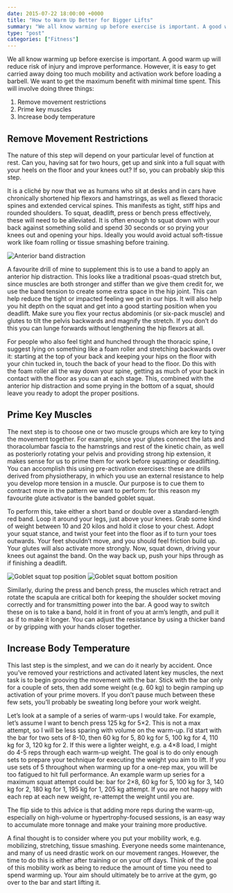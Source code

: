 ```yaml
---
date: 2015-07-22 18:00:00 +0000
title: "How to Warm Up Better for Bigger Lifts"
summary: "We all know warming up before exercise is important. A good warm up will reduce risk of injury and improve performance. However, it is easy to get carried away doing too much mobility and activation work before loading a barbell. We want to get the maximum benefit with minimal time spent."
type: "post"
categories: ["Fitness"]
---
```


We all know warming up before exercise is important. A good warm up will reduce risk of injury and improve performance. However, it is easy to get carried away doing too much mobility and activation work before loading a barbell. We want to get the maximum benefit with minimal time spent. This will involve doing three things:

1. Remove movement restrictions
2. Prime key muscles
3. Increase body temperature

## Remove Movement Restrictions

The nature of this step will depend on your particular level of function at rest. Can you, having sat for two hours, get up and sink into a full squat with your heels on the floor and your knees out? If so, you can probably skip this step.

It is a cliché by now that we as humans who sit at desks and in cars have chronically shortened hip flexors and hamstrings, as well as flexed thoracic spines and extended cervical spines. This manifests as tight, stiff hips and rounded shoulders. To squat, deadlift, press or bench press effectively, these will need to be alleviated. It is often enough to squat down with your back against something solid and spend 30 seconds or so prying your knees out and opening your hips. Ideally you would avoid actual soft-tissue work like foam rolling or tissue smashing before training.

![Anterior band distraction](/images/warmup1.jpeg "Anterior band distraction")

A favourite drill of mine to supplement this is to use a band to apply an anterior hip distraction. This looks like a traditional psoas-quad stretch but, since muscles are both stronger and stiffer than we give them credit for, we use the band tension to create some extra space in the hip joint. This can help reduce the tight or impacted feeling we get in our hips. It will also help you hit depth on the squat and get into a good starting position when you deadlift. Make sure you flex your rectus abdominis (or six-pack muscle) and glutes to tilt the pelvis backwards and magnify the stretch. If you don’t do this you can lunge forwards without lengthening the hip flexors at all.

For people who also feel tight and hunched through the thoracic spine, I suggest lying on something like a foam roller and stretching backwards over it: starting at the top of your back and keeping your hips on the floor with your chin tucked in, touch the back of your head to the floor. Do this with the foam roller all the way down your spine, getting as much of your back in contact with the floor as you can at each stage. This, combined with the anterior hip distraction and some prying in the bottom of a squat, should leave you ready to adopt the proper positions.

## Prime Key Muscles

The next step is to choose one or two muscle groups which are key to tying the movement together. For example, since your glutes connect the lats and thoracolumbar fascia to the hamstrings and rest of the kinetic chain, as well as posteriorly rotating your pelvis and providing strong hip extension, it makes sense for us to prime them for work before squatting or deadlifting. You can accomplish this using pre-activation exercises: these are drills derived from physiotherapy, in which you use an external resistance to help you develop more tension in a muscle. Our purpose is to cue them to contract more in the pattern we want to perform: for this reason my favourite glute activator is the banded goblet squat.

To perform this, take either a short band or double over a standard-length red band. Loop it around your legs, just above your knees. Grab some kind of weight between 10 and 20 kilos and hold it close to your chest. Adopt your squat stance, and twist your feet into the floor as if to turn your toes outwards. Your feet shouldn’t move, and you should feel friction build up. Your glutes will also activate more strongly. Now, squat down, driving your knees out against the band. On the way back up, push your hips through as if finishing a deadlift.

![Goblet squat top position](/images/warmup2.jpeg "Goblet squat top position")
![Goblet squat bottom position](/images/warmup3.jpeg "Goblet squat bottom position")

Similarly, during the press and bench press, the muscles which retract and rotate the scapula are critical both for keeping the shoulder socket moving correctly and for transmitting power into the bar. A good way to switch these on is to take a band, hold it in front of you at arm’s length, and pull it as if to make it longer. You can adjust the resistance by using a thicker band or by gripping with your hands closer together.

## Increase Body Temperature

This last step is the simplest, and we can do it nearly by accident. Once you’ve removed your restrictions and activated latent key muscles, the next task is to begin grooving the movement with the bar. Stick with the bar only for a couple of sets, then add some weight (e.g. 60 kg) to begin ramping up activation of your prime movers. If you don’t pause much between these few sets, you’ll probably be sweating long before your work weight.

Let’s look at a sample of a series of warm-ups I would take. For example, let’s assume I want to bench press 125 kg for 5×2. This is not a max attempt, so I will be less sparing with volume on the warm-up. I’d start with the bar for two sets of 8-10, then 60 kg for 5, 80 kg for 5, 100 kg for 4, 110 kg for 3, 120 kg for 2. If this were a lighter weight, e.g. a 4×8 load, I might do 4-5 reps through each warm-up weight. The goal is to do only enough sets to prepare your technique for executing the weight you aim to lift. If you use sets of 5 throughout when warming up for a one-rep max, you will be too fatigued to hit full performance. An example warm up series for a maximum squat attempt could be: bar for 2×8, 60 kg for 5, 100 kg for 3, 140 kg for 2, 180 kg for 1, 195 kg for 1, 205 kg attempt. If you are not happy with each rep at each new weight, re-attempt the weight until you are.

The flip side to this advice is that adding more reps during the warm-up, especially on high-volume or hypertrophy-focused sessions, is an easy way to accumulate more tonnage and make your training more productive.

A final thought is to consider where you put your mobility work, e.g. mobilizing, stretching, tissue smashing. Everyone needs some maintenance, and many of us need drastic work on our movement ranges. However, the time to do this is either after training or on your off days. Think of the goal of this mobility work as being to reduce the amount of time you need to spend warming up. Your aim should ultimately be to arrive at the gym, go over to the bar and start lifting it.
